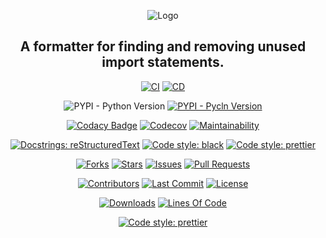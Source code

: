 <p align="center"><img src="docs/_media/logo-background.png" alt="Logo"></p>

<h2 align="center"><strong>A formatter for finding and removing unused import statements.</strong></h2>

<p align="center"><a href="https://github.com/hadialqattan/pycln/actions?query=workflow%3ACI"><img src="https://github.com/hadialqattan/pycln/workflows/CI/badge.svg?branch=master" alt="CI"></a>
<a href="https://github.com/hadialqattan/pycln/actions?query=workflow%3ACD"><img src="https://github.com/hadialqattan/pycln/workflows/CD/badge.svg?branch=master" alt="CD"></a></p>

<p align="center"><img src="https://img.shields.io/pypi/pyversions/pycln" alt="PYPI - Python Version">
<a href="https://pypi.org/project/pycln/"><img src="https://img.shields.io/pypi/v/pycln" alt="PYPI - Pycln Version"></a></p>

<p align="center"><a href="https://www.codacy.com/manual/hadialqattan/pycln/dashboard?utm_source=github.com&amp;utm_medium=referral&amp;utm_content=hadialqattan/pycln&amp;utm_campaign=Badge_Grade"><img src="https://app.codacy.com/project/badge/Grade/e7c6c290c3c149e484634ac1905800d6" alt="Codacy Badge"></a>
<a href="https://codecov.io/gh/hadialqattan/pycln"><img src="https://codecov.io/gh/hadialqattan/pycln/branch/master/graph/badge.svg?token=VVYBDCZPHR" alt="Codecov"></a>
<a href="https://codeclimate.com/github/hadialqattan/pycln/maintainability"><img src="https://api.codeclimate.com/v1/badges/38ec82d916c0707149aa/maintainability" alt="Maintainability"></a></p>

<p align="center"><a href="https://docutils.sourceforge.io/rst.html"><img src="https://img.shields.io/badge/docstrings-reStructuredText-gree.svg" alt="Docstrings: reStructuredText"></a>
<a href="https://github.com/psf/black"><img src="https://img.shields.io/badge/code%20style-black-000000.svg" alt="Code style: black"></a>
<a href="https://github.com/prettier/prettier"><img src="https://img.shields.io/badge/code%20style-prettier-ff69b4.svg" alt="Code style: prettier"></a></p>

<p align="center"><a href="https://github.com/hadialqattan/pycln/fork"><img src="https://img.shields.io/github/forks/hadialqattan/pycln" alt="Forks"></a>
<a href="https://github.com/hadialqattan/pycln/stargazers"><img src="https://img.shields.io/github/stars/hadialqattan/pycln" alt="Stars"></a>
<a href="https://github.com/hadialqattan/pycln/issues"><img src="https://img.shields.io/github/issues/hadialqattan/pycln" alt="Issues"></a>
<a href="https://github.com/hadialqattan/pycln/pulls"><img src="https://img.shields.io/github/issues-pr/hadialqattan/pycln" alt="Pull Requests"></a></p>

<p align="center"><a href="https://github.com/hadialqattan/pycln/graphs/contributors"><img src="https://img.shields.io/github/contributors/hadialqattan/pycln" alt="Contributors"></a>
<a href="https://github.com/hadialqattan/pycln/commits/master"><img src="https://img.shields.io/github/last-commit/hadialqattan/pycln.svg" alt="Last Commit"></a>
<a href="https://github.com/hadialqattan/pycln/blob/master/LICENSE"><img src="https://img.shields.io/github/license/hadialqattan/pycln.svg" alt="License"></a></p>

<p align="center"><a href="https://pepy.tech/project/pycln"><img src="https://pepy.tech/badge/pycln" alt="Downloads"></a>
<a href="_blank"><img src="https://img.shields.io/tokei/lines/github.com/hadialqattan/pycln" alt="Lines Of Code"></a></p>

<p align="center"><a href="https://hadialqattan.github.io/pycln"><img src="https://img.shields.io/badge/For%20More%20Information%20See-Pycln%20Docs-B3FEFF.svg" alt="Code style: prettier"></a></p>
